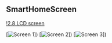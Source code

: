 ﻿## SmartHomeScreen

[!2.8 LCD screen](https://www.aliexpress.com/item/2-8-inch-TFT-LCD-Touch-Screen-Display-Module-Uno-r3-Development-Board-Compatible-For-Arduino/32365970368.html?spm=a2g0s.9042311.0.0.A7YMTx)


[![Screen 1](https://github.com/hlynurxxx/SmartHomeScreen/blob/master/img/1.jpg)])
[![Screen 2](https://github.com/hlynurxxx/SmartHomeScreen/blob/master/img/2.jpg)])
[![Screen 3](https://github.com/hlynurxxx/SmartHomeScreen/blob/master/img/3.jpg)])
